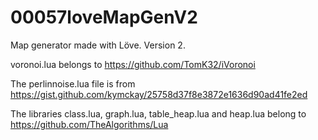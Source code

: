 # 00057loveMapGenV2
Map generator made with Löve. Version 2.

voronoi.lua belongs to https://github.com/TomK32/iVoronoi

The perlinnoise.lua file is from https://gist.github.com/kymckay/25758d37f8e3872e1636d90ad41fe2ed

The libraries class.lua, graph.lua, table_heap.lua and heap.lua belong to https://github.com/TheAlgorithms/Lua
